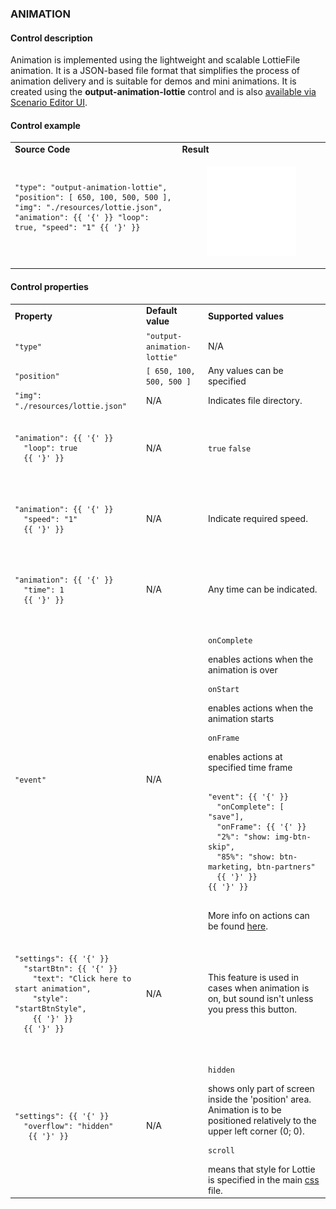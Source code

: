### **ANIMATION**

#### Control description

Animation is implemented using the lightweight and scalable LottieFile animation. It is a JSON-based file format that simplifies the process of animation delivery and is suitable for demos and mini animations. It is created using the **output-animation-lottie** control and is also [available via Scenario Editor UI](/scenario-edit/controls#control-multimedia).

#### Control example

<table>
  <tr>
    <td><strong>Source Code</strong></td>
    <td>
      <strong>Result</strong>
    </td>
  </tr>
  <tr>
    <td>
    <pre>
    <code>
"type": "output-animation-lottie",
"position": [ 650, 100, 500, 500 ],
"img": "./resources/lottie.json",
"animation": {{ '{' }} "loop": true, "speed": "1" {{ '}' }}
     </code>
    </pre>
    </td>
    <td>
      <figure><img src="/assets/lottie.gif"/></figure>
    </td>
  </tr>
</table>

#### Control properties

<table>
  <tr>
    <td><strong>Property</strong></td>
    <td><strong>Default value</strong></td>
    <td>
      <strong>Supported values</strong>
    </td>
  </tr>
  <tr>
    <td>
    <code>"type"</code>
    </td>
    <td>
    <code>"output-animation-lottie"</code>
    </td>
    <td>
      N/A
    </td>
  </tr>
  <tr>
    <td>
      <code>"position"</code>
    </td>
    <td>
    <code>[ 650, 100, 500, 500 ]</code>
    </td>
    <td>
       Any values can be specified
    </td>
  </tr>
  <tr>
    <td>
    <code>"img": "./resources/lottie.json"</code>
    </td>
    <td>
      N/A
    </td>
    <td>
      Indicates file directory.
    </td>
  </tr>
  <tr>
    <td>
      <pre><code>
"animation": {{ '{' }} 
  "loop": true
  {{ '}' }}
      </code></pre>
    </td>
    <td>
      N/A
    </td>
    <td><code>true</code> <code>false</code>
    </td>
  </tr>
  <tr>
    <td>
      <pre><code>
"animation": {{ '{' }}
  "speed": "1"
  {{ '}' }}
      </code></pre>
    </td>
    <td>
      N/A
    </td>
    <td>
      Indicate required speed.
    </td>
  </tr>
  <tr>
    <td>
      <pre><code>
"animation": {{ '{' }}
  "time": 1
  {{ '}' }}
      </code></pre>
    </td>
    <td>
      N/A
    </td>
    <td>
      Any time can be indicated.
    </td>
  </tr>
  <tr>
    <td>
    <code>"event"</code>
    </td>
    <td>
      N/A
    </td>
    <td>
      <pre><code>onComplete</code></pre> enables actions when the animation is over
      <pre><code>onStart</code></pre> enables actions when the animation starts
      <pre><code>onFrame</code></pre> enables actions at specified time frame
      <pre><code>
"event": {{ '{' }}
  "onComplete": [ "save"],
  "onFrame": {{ '{' }}
  "2%": "show: img-btn-skip",
  "85%": "show: btn-marketing, btn-partners"
  {{ '}' }}
{{ '}' }}
      </code></pre> More info on actions can be found <a href="https://docs.upmix.it/scenario-controls/controls-meta#action">here</a>.
    </td>
  </tr>
  <tr>
    <td>
      <pre><code>
"settings": {{ '{' }}
  "startBtn": {{ '{' }}
    "text": "Click here to start animation",
    "style": "startBtnStyle",
    {{ '}' }}
  {{ '}' }}
      </code></pre>
    </td>
    <td>
      N/A
    </td>
    <td>
      This feature is used in cases when animation is on, but sound isn't unless you press this button.
    </td>
  </tr>
  <tr>
    <td>
      <pre><code>
"settings": {{ '{' }}
  "overflow": "hidden"
   {{ '}' }}
      </code></pre>
    </td>
    <td>
      N/A
    </td>
    <td>
      <pre><code>hidden</code></pre> shows only part of screen inside the 'position' area. Animation is to be positioned relatively to the upper left corner (0; 0).
      <pre><code>scroll</code></pre> means that style for Lottie is specified in the main <a href="https://docs.upmix.it/scenario/styles">css</a> file.
    </td>
  </tr>
</table>
